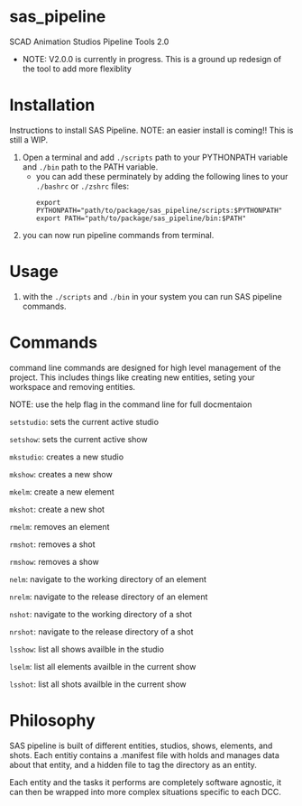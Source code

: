 # sas_pipeline
SCAD Animation Studios Pipeline Tools 2.0


- NOTE: V2.0.0 is currently in progress. This is a ground up redesign of the tool to add more flexiblity

# Installation
Instructions to install SAS Pipeline. 
NOTE: an easier install is coming!! This is still a WIP. 
1. Open a terminal and add `./scripts` path to your PYTHONPATH variable and `./bin` path to the PATH variable. 
    - you can add these perminately by adding the following lines to your `./bashrc` or `./zshrc` files:
         ```
         export PYTHONPATH="path/to/package/sas_pipeline/scripts:$PYTHONPATH"
         export PATH="path/to/package/sas_pipeline/bin:$PATH"
        ```
2. you can now run pipeline commands from terminal. 

# Usage
1. with the `./scripts` and `./bin` in your system you can run SAS pipeline commands. 


# Commands 
command line commands are designed for high level management of the project. This includes things like creating new
entities, seting your workspace and removing entities. 

NOTE: use the help flag in the command line for full docmentaion

`setstudio`: sets the current active studio

`setshow`: sets the current active show

`mkstudio`: creates a new studio

`mkshow`: creates a new show

`mkelm`: create a new element

`mkshot`: create a new shot 

`rmelm`: removes an element

`rmshot`: removes a shot 

`rmshow`: removes a show

`nelm`: navigate to the working directory of an element

`nrelm`: navigate to the release directory of an element

`nshot`: navigate to the working directory of a shot 

`nrshot`: navigate to the release directory of a shot 

`lsshow`: list all shows availble in the studio 

`lselm`: list all elements availble in the current show 

`lsshot`: list all shots availble in the current show 



# Philosophy
SAS pipeline is built of different entities, studios, shows, elements, and shots. 
Each entitiy contains a .manifest file with holds and manages data about that entity, and a hidden file to tag the 
directory as an entity. 

Each entity and the tasks it performs are completely software agnostic, it can then be wrapped into more complex
situations specific to each DCC. 







